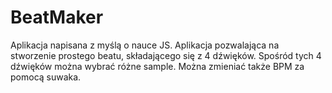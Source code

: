 # BeatMaker

Aplikacja napisana z myślą o nauce JS.
Aplikacja pozwalająca na stworzenie prostego beatu, składającego się z 4 dźwięków.
Spośród tych 4 dźwięków można wybrać różne sample. Można zmieniać także BPM za pomocą suwaka.
